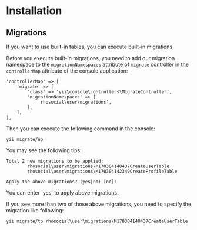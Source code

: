 # Installation

## Migrations

If you want to use built-in tables, you can execute built-in migrations.

Before you execute built-in migrations, you need to add our migration namespace
to the `migrationNamespaces` attribute of `migrate` controller in the `controllerMap`
attribute of the console application:
```
'controllerMap' => [
    'migrate' => [
        'class' => 'yii\console\controllers\MigrateController',
        'migrationNamespaces' => [
            'rhosocial\user\migrations',
        ],
    ],
],
```

Then you can execute the following command in the console:
```
yii migrate/up
```

You may see the following tips:
```
Total 2 new migrations to be applied:
        rhosocial\user\migrations\M170304140437CreateUserTable
        rhosocial\user\migrations\M170304142349CreateProfileTable

Apply the above migrations? (yes|no) [no]:
```

You can enter 'yes' to apply above migrations.

If you see more than two of those above migrations, you need to specify the migration like following:
```
yii migrate/to rhosocial\user\migrations\M170304140437CreateUserTable
```

